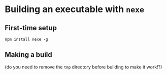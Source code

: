 # Building an executable with `nexe`

## First-time setup

```
npm install nexe -g
```

## Making a build

(do you need to remove the `tmp` directory before building to make it work!?)
